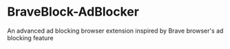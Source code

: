 # BraveBlock-AdBlocker
An advanced ad blocking browser extension inspired by Brave browser's ad blocking feature
